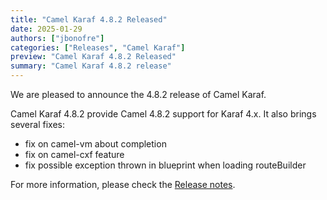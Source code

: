 ```yaml
---
title: "Camel Karaf 4.8.2 Released"
date: 2025-01-29
authors: ["jbonofre"]
categories: ["Releases", "Camel Karaf"]
preview: "Camel Karaf 4.8.2 Released"
summary: "Camel Karaf 4.8.2 release"
---
```


We are pleased to announce the 4.8.2 release of Camel Karaf.

Camel Karaf 4.8.2 provide Camel 4.8.2 support for Karaf 4.x.
It also brings several fixes:
* fix on camel-vm about completion
* fix on camel-cxf feature
* fix possible exception thrown in blueprint when loading routeBuilder

For more information, please check the [Release notes](/releases/karaf-4.8.2/).
